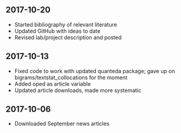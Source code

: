 ## 2017-10-20

* Started bibliography of relevant literature
* Updated GitHub with ideas to date
* Revised lab/project description and posted

## 2017-10-13

* Fixed code to work with updated quanteda package; gave up on bigrams/textstat_collocations for the moment
* Added oped as article variable
* Updated article downloads, made more systematic

## 2017-10-06

* Downloaded September news articles
